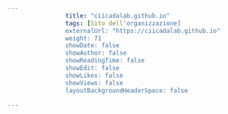 ---
                title: "ciicadalab.github.io"
                tags: [Sito dell'organizzazione]
                externalUrl: "https://ciicadalab.github.io"
                weight: 71
                showDate: false
                showAuthor: false
                showReadingTime: false
                showEdit: false
                showLikes: false
                showViews: false
                layoutBackgroundHeaderSpace: false
                ---

